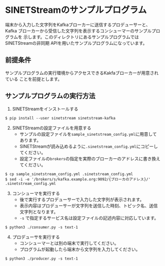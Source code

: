 <!--
Copyright (C) 2020 National Institute of Informatics

Licensed to the Apache Software Foundation (ASF) under one
or more contributor license agreements.  See the NOTICE file
distributed with this work for additional information
regarding copyright ownership.  The ASF licenses this file
to you under the Apache License, Version 2.0 (the
"License"); you may not use this file except in compliance
with the License.  You may obtain a copy of the License at

  http://www.apache.org/licenses/LICENSE-2.0

Unless required by applicable law or agreed to in writing,
software distributed under the License is distributed on an
"AS IS" BASIS, WITHOUT WARRANTIES OR CONDITIONS OF ANY
KIND, either express or implied.  See the License for the
specific language governing permissions and limitations
under the License.
-->

# SINETStreamのサンプルプログラム


端末から入力した文字列をKafkaブローカーに送信するプロデューサーと、Kafka
ブローカーから受信した文字列を表示するコンシューマーのサンプルプログラムを
示します。このディレクトリにあるサンプルプログラムではSINETStreamの非同期
APIを用いたサンプルプログラムになっています。

## 前提条件

サンプルプログラムの実行環境からアクセスできるKakfaブローカーが用意されている
ことを前提とします。

## サンプルプログラムの実行方法

1. SINETStreamをインストールする
```
$ pip install --user sinetstream sinetstream-kafka
```
2. SINETStreamの設定ファイルを用意する
   * サンプルの設定ファイルを`sample_sinetstream_config.yml`に用意してあります。
   * SINETStreamが読み込めるように`.sinetstream_config.yml`にコピーしてください。
   * 設定ファイルの`brokers`の指定を実際のブローカーのアドレスに書き換えてください。

```
$ cp sample_sinetstream_config.yml .sinetstream_config.yml
$ sed -i -e '/brokers/s/kafka.example.org:9092/{ブローカのアドレス}/' .sinetstream_config.yml
```
3. コンシューマを実行する
    * 後で実行するプロデューサーで入力した文字列が表示されます。
    * 表示内容はプロデューサーが文字列を送信した時刻、トピック名、送信文字列となります。
    * `-s` で指定するサービス名は設定ファイルの記述内容に対応しています。
```
$ python3 ./consumer.py -s text-1
```
4. プロデューサを実行する
    * コンシューマーとは別の端末で実行してください。
    * プログラムが起動したら端末から文字列を入力してください。
```
$ python3 ./producer.py -s text-1
```

